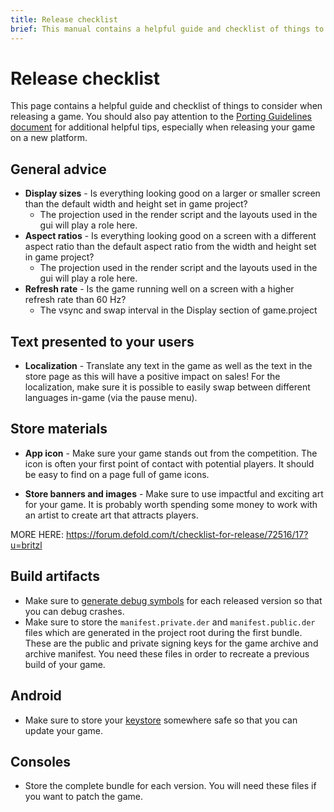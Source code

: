 ```yaml
---
title: Release checklist
brief: This manual contains a helpful guide and checklist of things to consider when releasing your game.
---
```


# Release checklist

This page contains a helpful guide and checklist of things to consider when releasing a game. You should also pay attention to the [Porting Guidelines document](/manuals/porting-guidelines/) for additional helpful tips, especially when releasing your game on a new platform.

## General advice

* **Display sizes** - Is everything looking good on a larger or smaller screen than the default width and height set in game project?
  * The projection used in the render script and the layouts used in the gui will play a role here.
* **Aspect ratios** - Is everything looking good on a screen with a different aspect ratio than the default aspect ratio from the width and height set in game project?
  * The projection used in the render script and the layouts used in the gui will play a role here.
* **Refresh rate** - Is the game running well on a screen with a higher refresh rate than 60 Hz?
  * The vsync and swap interval in the Display section of game.project 


## Text presented to your users

* **Localization** - Translate any text in the game as well as the text in the store page as this will have a positive impact on sales! For the localization, make sure it is possible to easily swap between different languages in-game (via the pause menu).


## Store materials

* **App icon** - Make sure your game stands out from the competition. The icon is often your first point of contact with potential players. It should be easy to find on a page full of game icons.

* **Store banners and images** - Make sure to use impactful and exciting art for your game. It is probably worth spending some money to work with an artist to create art that attracts players.



MORE HERE: https://forum.defold.com/t/checklist-for-release/72516/17?u=britzl


## Build artifacts

* Make sure to [generate debug symbols](/manuals/debugging-native-code/#symbolicate-a-callstack) for each released version so that you can debug crashes.
* Make sure to store the `manifest.private.der` and `manifest.public.der` files which are generated in the project root during the first bundle. These are the public and private signing keys for the game archive and archive manifest. You need these files in order to recreate a previous build of your game.


## Android

* Make sure to store your [keystore](/manuals/android/#creating-a-keystore) somewhere safe so that you can update your game.


## Consoles

* Store the complete bundle for each version. You will need these files if you want to patch the game.